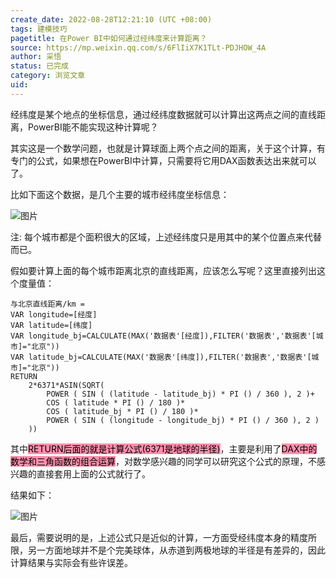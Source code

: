 ```yaml
---
create_date: 2022-08-28T12:21:10 (UTC +08:00)
tags: 建模技巧
pagetitle: 在Power BI中如何通过经纬度来计算距离？
source: https://mp.weixin.qq.com/s/6FlIiX7K1TLt-PDJHOW_4A
author: 采悟
status: 已完成
category: 浏览文章
uid: 
---
```


经纬度是某个地点的坐标信息，通过经纬度数据就可以计算出这两点之间的直线距离，PowerBI能不能实现这种计算呢？  

其实这是一个数学问题，也就是计算球面上两个点之间的距离，关于这个计算，有专门的公式，如果想在PowerBI中计算，只需要将它用DAX函数表达出来就可以了。

比如下面这个数据，是几个主要的城市经纬度坐标信息：

![图片](https://mmbiz.qpic.cn/mmbiz_png/aHEbZtANQJMstwXX5zrKianmFXzyqbIVgyXGG3p3PTLE1TO3zaia4w2DeBkISF2MD9NKtwF3A2W5zEBt8iaiaiaJnEg/640?wx_fmt=png&wxfrom=5&wx_lazy=1&wx_co=1)

注: 每个城市都是个面积很大的区域，上述经纬度只是用其中的某个位置点来代替而已。

假如要计算上面的每个城市距离北京的直线距离，应该怎么写呢？这里直接列出这个度量值：

```
与北京直线距离/km = 
VAR longitude=[经度]
VAR latitude=[纬度]
VAR longitude_bj=CALCULATE(MAX('数据表'[经度]),FILTER('数据表','数据表'[城市]="北京"))
VAR latitude_bj=CALCULATE(MAX('数据表'[纬度]),FILTER('数据表','数据表'[城市]="北京"))
RETURN
    2*6371*ASIN(SQRT(
        POWER ( SIN ( (latitude - latitude_bj) * PI () / 360 ), 2 )+
        COS ( latitude * PI () / 180 )* 
        COS ( latitude_bj * PI () / 180 )*
        POWER ( SIN ( (longitude - longitude_bj) * PI () / 360 ), 2 )
    ))
```

其中<mark style="background: #FF5582A6;">RETURN后面的就是计算公式(6371是地球的半径)</mark>，主要是利用了<mark style="background: #FF5582A6;">DAX中的数学和三角函数的组合运算</mark>，对数学感兴趣的同学可以研究这个公式的原理，不感兴趣的直接套用上面的公式就行了。

结果如下：  

![图片](https://mmbiz.qpic.cn/mmbiz_png/aHEbZtANQJMstwXX5zrKianmFXzyqbIVgw53gBJNp79SVib9EvfLMnTs4xJ7Xx4r6tT06gXwLiaDCo6lHj9eQNspA/640?wx_fmt=png&wxfrom=5&wx_lazy=1&wx_co=1)

最后，需要说明的是，上述公式只是近似的计算，一方面受经纬度本身的精度所限，另一方面地球并不是个完美球体，从赤道到两极地球的半径是有差异的，因此计算结果与实际会有些许误差。

